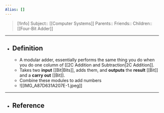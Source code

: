 ```yaml
---
Alias: []
---
```

> [!Info]
> Subject:: [[Computer Systems]]
> Parents:: 
> Friends:: 
> Children:: [[Four-Bit Adder]]
---
- ## Definition
	- A modular adder, essentially performs the same thing you do when you do one column of [[2C Addition and Subtraction|2C Addition]].
	- Takes two **input** [[Bit|Bits]], adds them, and **outputs** the **result** [[Bit]] and a **carry out** [[Bit]].
	- Combine these modules to add numbers 
	- ![[IMG_A87D631A207E-1.jpeg]]
---
- ## Reference